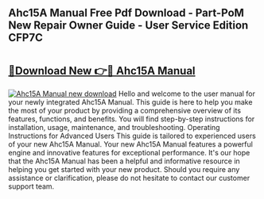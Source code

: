 ## Ahc15A Manual Free Pdf Download - Part-PoM New Repair Owner Guide - User Service Edition CFP7C

# <h2><a href="http://cf26917.oget.top/?id=Ahc15A+Manual">🔗Download New 👉🔴 Ahc15A Manual</a></h2>

[![Ahc15A Manual new download](https://i.imgur.com/5g1atiW.png)](http://cf26917.oget.top/?id=Ahc15A+Manual)
Hello and welcome to the user manual for your newly integrated Ahc15A Manual. This guide is here to help you make the most of your product by providing a comprehensive overview of its features, functions, and benefits. You will find step-by-step instructions for installation, usage, maintenance, and troubleshooting. Operating Instructions for Advanced Users This guide is tailored to experienced users of your new Ahc15A Manual. Your new Ahc15A Manual features a powerful engine and innovative features for exceptional performance. It's our hope that the Ahc15A Manual has been a helpful and informative resource in helping you get started with your new product. Should you require any assistance or clarification, please do not hesitate to contact our customer support team.
